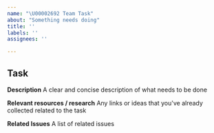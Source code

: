 ```yaml
---
name: "\U00002692 Team Task"
about: "Something needs doing"
title: ''
labels: ''
assignees: ''

---
```


## Task

**Description**
A clear and concise description of what needs to be done

**Relevant resources / research**
Any links or ideas that you've already collected related to the task

**Related Issues**
A list of related issues